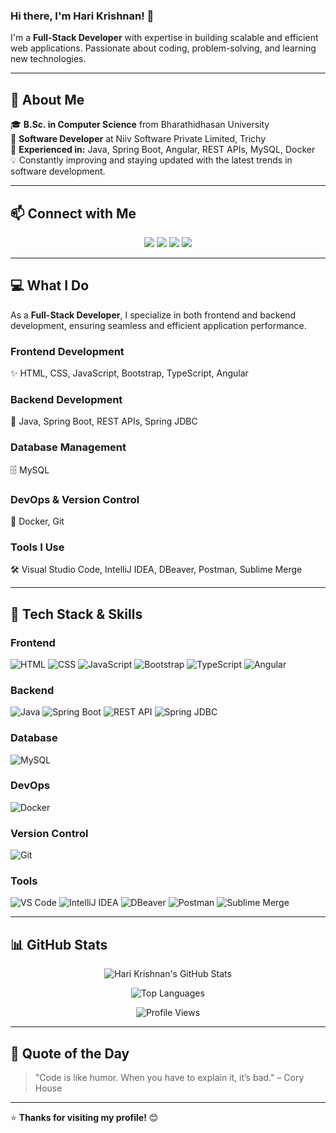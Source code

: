 ### Hi there, I'm Hari Krishnan! 👋  

I'm a **Full-Stack Developer** with expertise in building scalable and efficient web applications. Passionate about coding, problem-solving, and learning new technologies.  

---

## 🚀 About Me  

🎓 **B.Sc. in Computer Science** from Bharathidhasan University  
💼 **Software Developer** at Niiv Software Private Limited, Trichy  
🔧 **Experienced in:** Java, Spring Boot, Angular, REST APIs, MySQL, Docker  
💡 Constantly improving and staying updated with the latest trends in software development.  

---

## 📫 Connect with Me  

<p align="center">
  <a href="mailto:harikrishnan2001m@gmail.com"><img src="https://img.shields.io/badge/Email-D14836?style=for-the-badge&logo=gmail&logoColor=white"></a>
  <a href="https://hari-portfolio-fe.vercel.app/"><img src="https://img.shields.io/badge/Portfolio-000000?style=for-the-badge&logo=vercel&logoColor=white"></a>
  <a href="https://www.linkedin.com/in/harikrishnan-m2001/"><img src="https://img.shields.io/badge/LinkedIn-0077B5?style=for-the-badge&logo=linkedin&logoColor=white"></a>
  <a href="https://www.instagram.com/hari__051/"><img src="https://img.shields.io/badge/Instagram-E4405F?style=for-the-badge&logo=instagram&logoColor=white"></a>
</p>

---

## 💻 What I Do  

As a **Full-Stack Developer**, I specialize in both frontend and backend development, ensuring seamless and efficient application performance.  

### **Frontend Development**  
✨ HTML, CSS, JavaScript, Bootstrap, TypeScript, Angular  

### **Backend Development**  
🚀 Java, Spring Boot, REST APIs, Spring JDBC  

### **Database Management**  
🗄️ MySQL  

### **DevOps & Version Control**  
🐳 Docker, Git  

### **Tools I Use**  
🛠️ Visual Studio Code, IntelliJ IDEA, DBeaver, Postman, Sublime Merge  

---

## 🚀 Tech Stack & Skills  

### **Frontend**  
![HTML](https://img.shields.io/badge/HTML5-E34F26?style=for-the-badge&logo=html5&logoColor=white)
![CSS](https://img.shields.io/badge/CSS3-1572B6?style=for-the-badge&logo=css3&logoColor=white)
![JavaScript](https://img.shields.io/badge/JavaScript-F7DF1E?style=for-the-badge&logo=javascript&logoColor=black)
![Bootstrap](https://img.shields.io/badge/Bootstrap-563D7C?style=for-the-badge&logo=bootstrap&logoColor=white)
![TypeScript](https://img.shields.io/badge/TypeScript-3178C6?style=for-the-badge&logo=typescript&logoColor=white)
![Angular](https://img.shields.io/badge/Angular-DD0031?style=for-the-badge&logo=angular&logoColor=white)  

### **Backend**  
![Java](https://img.shields.io/badge/Java-ED8B00?style=for-the-badge&logo=java&logoColor=white)
![Spring Boot](https://img.shields.io/badge/Spring%20Boot-6DB33F?style=for-the-badge&logo=spring-boot&logoColor=white)
![REST API](https://img.shields.io/badge/REST%20APIs-005571?style=for-the-badge&logo=rest&logoColor=white)
![Spring JDBC](https://img.shields.io/badge/Spring%20JDBC-6DB33F?style=for-the-badge&logo=spring&logoColor=white)  

### **Database**  
![MySQL](https://img.shields.io/badge/MySQL-4479A1?style=for-the-badge&logo=mysql&logoColor=white)  

### **DevOps**  
![Docker](https://img.shields.io/badge/Docker-2496ED?style=for-the-badge&logo=docker&logoColor=white)  

### **Version Control**  
![Git](https://img.shields.io/badge/Git-F05032?style=for-the-badge&logo=git&logoColor=white)  

### **Tools**  
![VS Code](https://img.shields.io/badge/VS%20Code-007ACC?style=for-the-badge&logo=visual-studio-code&logoColor=white)
![IntelliJ IDEA](https://img.shields.io/badge/IntelliJ%20IDEA-000000?style=for-the-badge&logo=intellij-idea&logoColor=white)
![DBeaver](https://img.shields.io/badge/DBeaver-372923?style=for-the-badge&logo=dbeaver&logoColor=white)
![Postman](https://img.shields.io/badge/Postman-FF6C37?style=for-the-badge&logo=postman&logoColor=white)
![Sublime Merge](https://img.shields.io/badge/Sublime%20Merge-FF9800?style=for-the-badge&logo=sublime-text&logoColor=white)  

---

## 📊 GitHub Stats  

<p align="center">
  <img src="https://github-readme-stats.vercel.app/api?username=hari051&show_icons=true&theme=radical&count_private=true&include_all_commits=true" alt="Hari Krishnan's GitHub Stats">
</p>

<p align="center">
  <img src="https://github-readme-stats.vercel.app/api/top-langs/?username=hari051&layout=compact&theme=radical" alt="Top Languages">
</p>

<p align="center">
  <img src="https://komarev.com/ghpvc/?username=hari051&color=blue&style=flat" alt="Profile Views">
</p>

---

## 🌟 Quote of the Day  

> "Code is like humor. When you have to explain it, it’s bad." – Cory House  

---

⭐ **Thanks for visiting my profile!** 😊  
